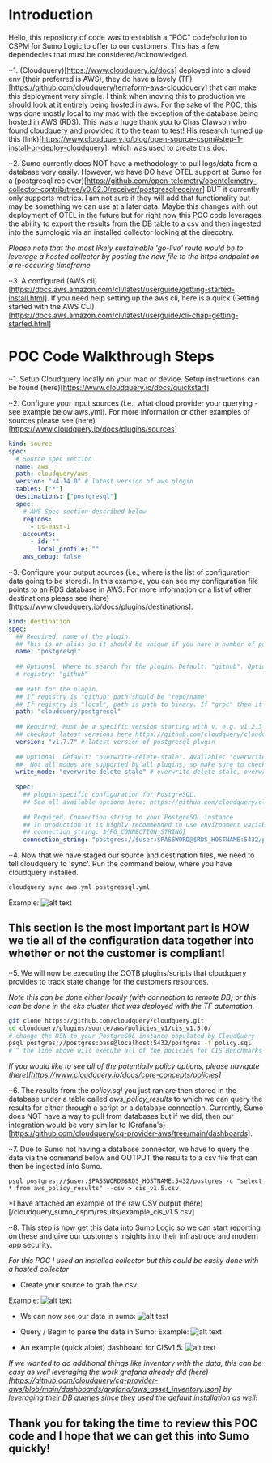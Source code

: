 # Introduction

Hello, this repository of code was to establish a "POC" code/solution to CSPM for Sumo Logic to offer to our customers. This has a few dependecies that must be considered/acknowledged. 

⋅⋅1. (Cloudquery)[https://www.cloudquery.io/docs] deployed into a cloud env (their preferred is AWS), they do have a lovely (TF)[https://github.com/cloudquery/terraform-aws-cloudquery] that can make this deployment very simple. I think when moving this to production we should look at it entirely being hosted in aws. For the sake of the POC, this was done mostly local to my mac with the exception of the database being hosted in AWS (RDS). This was a huge thank you to Chas Clawson who found cloudquery and provided it to the team to test! His research turned up this (link)[https://www.cloudquery.io/blog/open-source-cspm#step-1-install-or-deploy-cloudquery]: which was used to create this doc. 

⋅⋅2. Sumo currently does NOT have a methodology to pull logs/data from a database very easily. However, we have DO have OTEL support at Sumo for a (postgresql reciever)[https://github.com/open-telemetry/opentelemetry-collector-contrib/tree/v0.62.0/receiver/postgresqlreceiver] BUT it currently only supports metrics. I am not sure if they will add that functionality but may be something we can use at a later data. Maybe this changes with out deployment of OTEL in the future but for right now this POC code leverages the ability to export the results from the DB table to a csv and then ingested into the sumologic via an installed collector looking at the direcotry. 

*Please note that the most likely sustainable 'go-live' route would be to leverage a hosted collector by posting the new file to the https endpoint on a re-occuring timeframe*

⋅⋅3. A configured (AWS cli)[https://docs.aws.amazon.com/cli/latest/userguide/getting-started-install.html]. If you need help setting up the aws cli, here is a quick (Getting started with the AWS CLI)[https://docs.aws.amazon.com/cli/latest/userguide/cli-chap-getting-started.html]

# POC Code Walkthrough Steps

⋅⋅1. Setup Cloudquery locally on your mac or device. Setup instructions can be found (here)[https://www.cloudquery.io/docs/quickstart]


⋅⋅2. Configure your input sources (i.e., what cloud provider your querying - see example below aws.yml). For more information or other examples of sources please see (here)[https://www.cloudquery.io/docs/plugins/sources]

```yaml
kind: source
spec:
  # Source spec section
  name: aws
  path: cloudquery/aws
  version: "v4.14.0" # latest version of aws plugin
  tables: ["*"]
  destinations: ["postgresql"]
  spec: 
    # AWS Spec section described below
    regions: 
      - us-east-1
    accounts:
      - id: ""
        local_profile: ""
    aws_debug: false
```


⋅⋅3. Configure your output sources (i.e., where is the list of configuration data going to be stored). In this example, you can see my configuration file points to an RDS database in AWS. For more information or a list of other destinations please see (here)[https://www.cloudquery.io/docs/plugins/destinations].

```yaml
kind: destination
spec:
  ## Required. name of the plugin.
  ## This is an alias so it should be unique if you have a number of postgresql destination plugins.
  name: "postgresql"
 
  ## Optional. Where to search for the plugin. Default: "github". Options: "github", "local", "grpc".
  # registry: "github"
 
  ## Path for the plugin.
  ## If registry is "github" path should be "repo/name"
  ## If registry is "local", path is path to binary. If "grpc" then it should be address of the plugin (usually useful in debug).
  path: "cloudquery/postgresql"
 
  ## Required. Must be a specific version starting with v, e.g. v1.2.3
  ## checkout latest versions here https://github.com/cloudquery/cloudquery/releases?q=plugins-destination-postgresql&expanded=true
  version: "v1.7.7" # latest version of postgresql plugin
 
  ## Optional. Default: "overwrite-delete-stale". Available: "overwrite-delete-stale", "overwrite", "append". 
  ##  Not all modes are supported by all plugins, so make sure to check the plugin documentation for more details.
  write_mode: "overwrite-delete-stale" # overwrite-delete-stale, overwrite, append
 
  spec:
    ## plugin-specific configuration for PostgreSQL.
    ## See all available options here: https://github.com/cloudquery/cloudquery/tree/main/plugins/destination/postgresql#postgresql-spec
 
    ## Required. Connection string to your PostgreSQL instance
    ## In production it is highly recommended to use environment variable expansion
    ## connection_string: ${PG_CONNECTION_STRING}
    connection_string: "postgres://$user:$PASSWORD@$RDS_HOSTNAME:5432/postgres?sslmode=disable"
```

⋅⋅4. Now that we have staged our source and destination files, we need to tell cloudquery to 'sync'. Run the command below, where you have cloudquery installed. 

```bash
cloudquery sync aws.yml postgressql.yml
```
Example: 
![alt text](/cloudquery_sumo_cspm/screenshots/cloudquery_execute.png)


## This section is the most important part is HOW we tie all of the configuration data together into whether or not the customer is compliant!


⋅⋅5. We will now be executing the OOTB plugins/scripts that cloudquery provides to track state change for the customers resources. 

*Note this can be done either locally (with connection to remote DB) or this can be done in the eks cluster that was deployed with the TF automation.*

```bash
git clone https://github.com/cloudquery/cloudquery.git
cd cloudquery/plugins/source/aws/policies_v1/cis_v1.5.0/
# change the DSN to your PostgreSQL instance populated by CloudQuery
psql postgres://postgres:pass@localhost:5432/postgres -f policy.sql
# ^ the line above will execute all of the policies for CIS Benchmarks 1.5
```
*If you would like to see all of the potentially policy options, please navigate (here)[https://www.cloudquery.io/docs/core-concepts/policies]*

⋅⋅6. The results from the *policy.sql* you just ran are then stored in the database under a table called *aws_policy_results* to which we can query the results for either through a script or a database connection. Currently, Sumo does NOT have a way to pull from databases but if we did, then our integration would be very similar to (Grafana's)[https://github.com/cloudquery/cq-provider-aws/tree/main/dashboards]. 


⋅⋅7. Due to Sumo not having a database connector, we have to query the data via the command below and OUTPUT the results to a csv file that can then be ingested into Sumo. 

```
psql postgres://$user:$PASSWORD@$RDS_HOSTNAME:5432/postgres -c "select * from aws_policy_results" --csv > cis_v1.5.csv
```

*I have attached an example of the raw CSV output (here)[/cloudquery_sumo_cspm/results/example_cis_v1.5.csv]


⋅⋅8. This step is now get this data into Sumo Logic so we can start reporting on these and give our customers insights into their infrastruce and modern app security. 

*For this POC I used an installed collector but this could be easily done with a hosted collector*

- Create your source to grab the csv: 

Example:
![alt text](/cloudquery_sumo_cspm/screenshots/local_file_source.png)

- We can now see our data in sumo: 
![alt text](/cloudquery_sumo_cspm/screenshots/data_in_sumo.png)


- Query / Begin to parse the data in Sumo:
Example:
![alt text](/cloudquery_sumo_cspm/screenshots/query_parse_data.png)


- An example (quick albiet) dashboard for CISv1.5: 
![alt text](/cloudquery_sumo_cspm/screenshots/example_CIS_Framework_Dashboard.png)


*If we wanted to do additional things like inventory with the data, this can be easy as well leveraging the work grafana already did (here)[https://github.com/cloudquery/cq-provider-aws/blob/main/dashboards/grafana/aws_asset_inventory.json] by leveraging their DB queries since they used the default installation as well!*


## Thank you for taking the time to review this POC code and I hope that we can get this into Sumo quickly!

